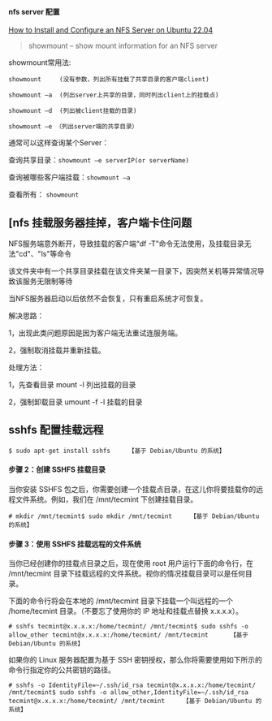 #### nfs server 配置

[How to Install and Configure an NFS Server on Ubuntu 22.04](https://linuxhint.com/install-and-configure-nfs-server-ubuntu-22-04/)

> showmount – show mount information for an NFS server

showmount常用法:

```shell
showmount     (没有参数，列出所有挂载了共享目录的客户端client)

showmount –a  (列出server上共享的目录，同时列出client上的挂载点)

showmount –d  (列出被client挂载的目录)

showmount –e （列出server端的共享目录）
```

通常可以这样查询某个Server：

查询共享目录：`showmount –e serverIP(or serverName)`

查询被哪些客户端挂载：`showmount –a`

查看所有： `showmount`



##  [nfs 挂载服务器挂掉，客户端卡住问题

NFS服务端意外断开，导致挂载的客户端“df -T”命令无法使用，及挂载目录无法"cd"、"ls"等命令

该文件夹中有一个共享目录挂载在该文件夹某一目录下，因突然关机等异常情况导致该服务无限制等待

当NFS服务器启动以后依然不会恢复，只有重启系统才可恢复。

解决思路：

1，出现此类问题原因是因为客户端无法重试连服务端。

2，强制取消挂载并重新挂载。

处理方法：

1，先查看目录 mount -l 列出挂载的目录

2，强制卸载目录 umount -f -l 挂载的目录



## sshfs 配置挂载远程

```
$ sudo apt-get install sshfs     【基于 Debian/Ubuntu 的系统】
```

#### 步骤 2：创建 SSHFS 挂载目录

当你安装 SSHFS 包之后，你需要创建一个挂载点目录，在这儿你将要挂载你的远程文件系统。例如，我们在 /mnt/tecmint 下创建挂载目录。

```
# mkdir /mnt/tecmint$ sudo mkdir /mnt/tecmint     【基于 Debian/Ubuntu 的系统】
```

#### 步骤 3：使用 SSHFS 挂载远程的文件系统

当你已经创建你的挂载点目录之后，现在使用 root 用户运行下面的命令行，在 /mnt/tecmint 目录下挂载远程的文件系统。视你的情况挂载目录可以是任何目录。

下面的命令行将会在本地的 /mnt/tecmint 目录下挂载一个叫远程的一个 /home/tecmint 目录。（不要忘了使用你的 IP 地址和挂载点替换 x.x.x.x）。

```
# sshfs tecmint@x.x.x.x:/home/tecmint/ /mnt/tecmint$ sudo sshfs -o allow_other tecmint@x.x.x.x:/home/tecmint/ /mnt/tecmint      【基于 Debian/Ubuntu 的系统】
```

如果你的 Linux 服务器配置为基于 SSH 密钥授权，那么你将需要使用如下所示的命令行指定你的公共密钥的路径。

```
# sshfs -o IdentityFile=~/.ssh/id_rsa tecmint@x.x.x.x:/home/tecmint/ /mnt/tecmint$ sudo sshfs -o allow_other,IdentityFile=~/.ssh/id_rsa tecmint@x.x.x.x:/home/tecmint/ /mnt/tecmint     【基于 Debian/Ubuntu 的系统】
```